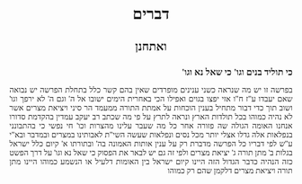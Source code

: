 <style>
  .main {
    font-family: "Times New Roman", Times, Serif
  }
  h1, h2 {
    text-align: center;
  }
  .main h3 + h3 {
    margin-top: 0em;
  }
  .main h3, .main h4 {
    margin-bottom: 0em;
  }
  .main h3 strong {
    text-decoration: underline;
  }
  .main p {
    text-align: justify;
  }
</style>
<div dir="rtl" class="main">

# דברים

## ואתחנן

### כי תוליד בנים וגו' כי שאל נא וגו'
בפרשה זו יש מה שנראה כשני ענינים מופרדים שאין בהם קשר כלל
בתחלת הפרשה יש נבואה שאם יעבדו ע"ז ח"ו אזי יפצו בגוים ואפילו
הכי באחרית הימים ישובו אל ה' וגם ה' לא ירפך וגו' ושוב תוך כדי דבור
מתחיל בענין הוכחות על אמתת התורה ממעמד הר סיני ויציאת מצרים
אשר לא נהיה כמוהו בכל תולדות הארץ ונראה לתרץ על פי מה שכתב רב
יעקב עמדין בהקדמת סדורו אנחנו האומה הגולה שה פזורה אחר כל מה
שעבר עלינו מהצרות וכו' חי נפשי כי בהתבונני בנפלאות אלה גדלו אצלי
יותר מכל נסים ונפלאות שעשה השי"ת לאבותינו במצרים ובמדבר ובא"י 
ע"ש לפי דבריו כל הפרשה מדברת רק על ענין אותות האמונה בה' ובתורתו
א' קיום כלל ישראל בגלות ב' מתן תורה ג' יציאת מצרים ולפי זה גם יש
לבאר את הפסוק כי שאל נא וגו' על דרך הפשט כזה הנהיה כדבר הגדול הזה
היינו קיום ישראל בין האומות דלעיל או הנשמע כמוהו היינו מתן תורה ויציאת
מצרים דלקמן שהם רק כמוהו

</div>